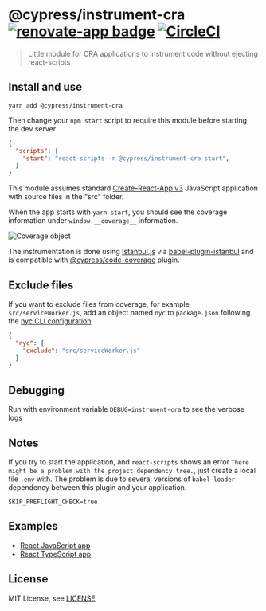 # @cypress/instrument-cra [![renovate-app badge][renovate-badge]][renovate-app] [![CircleCI](https://circleci.com/gh/cypress-io/instrument-cra/tree/master.svg?style=svg&circle-token=50a3c2621735780756a505094eadb3cdca1699f2)](https://circleci.com/gh/cypress-io/instrument-cra/tree/master)
> Little module for CRA applications to instrument code without ejecting react-scripts

## Install and use

```
yarn add @cypress/instrument-cra
```

Then change your `npm start` script to require this module before starting the dev server

```json
{
  "scripts": {
    "start": "react-scripts -r @cypress/instrument-cra start",
  }
}
```

This module assumes standard [Create-React-App v3](https://github.com/facebook/create-react-app) JavaScript application with source files in the "src" folder.

When the app starts with `yarn start`, you should see the coverage information under `window.__coverage__` information.

![Coverage object](images/coverage.png)

The instrumentation is done using [Istanbul.js](https://istanbul.js.org/) via [babel-plugin-istanbul](https://github.com/istanbuljs/babel-plugin-istanbul) and is compatible with [@cypress/code-coverage](https://github.com/cypress-io/code-coverage) plugin.

## Exclude files

If you want to exclude files from coverage, for example `src/serviceWorker.js`, add an object named `nyc` to `package.json` following the [nyc CLI configuration](https://github.com/istanbuljs/nyc#configuring-nyc).

```json
{
  "nyc": {
    "exclude": "src/serviceWorker.js"
  }
}
```

## Debugging

Run with environment variable `DEBUG=instrument-cra` to see the verbose logs

## Notes

If you try to start the application, and `react-scripts` shows an error `There might be a problem with the project dependency tree.`, just create a local file `.env` with. The problem is due to several versions of `babel-loader` dependency between this plugin and your application.

```
SKIP_PREFLIGHT_CHECK=true
```

## Examples

- [React JavaScript app](https://github.com/bahmutov/testing-react)
- [React TypeScript app](https://github.com/bahmutov/cra-ts-code-coverage-example)

## License

MIT License, see [LICENSE](LICENSE)

[renovate-badge]: https://img.shields.io/badge/renovate-app-blue.svg
[renovate-app]: https://renovateapp.com/
